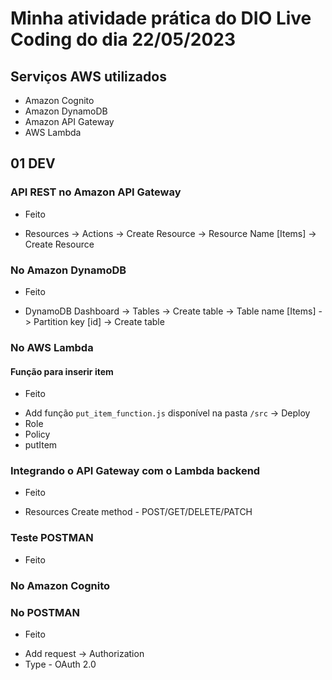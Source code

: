 # Minha atividade prática do DIO Live Coding do dia 22/05/2023

## Serviços AWS utilizados

- Amazon Cognito
- Amazon DynamoDB
- Amazon API Gateway
- AWS Lambda

## 01 DEV

### API REST no Amazon API Gateway
* Feito
- Resources -> Actions -> Create Resource -> Resource Name [Items] -> Create Resource

### No Amazon DynamoDB

* Feito
- DynamoDB Dashboard -> Tables -> Create table -> Table name [Items] -> Partition key [id] -> Create table

### No AWS Lambda

#### Função para inserir item

* Feito
- Add função ```put_item_function.js``` disponível na pasta ```/src``` -> Deploy
- Role
- Policy
- putItem

### Integrando o API Gateway com o Lambda backend

* Feito
- Resources Create method - POST/GET/DELETE/PATCH

### Teste POSTMAN

* Feito

### No Amazon Cognito

### No POSTMAN

* Feito
- Add request -> Authorization
- Type - OAuth 2.0


